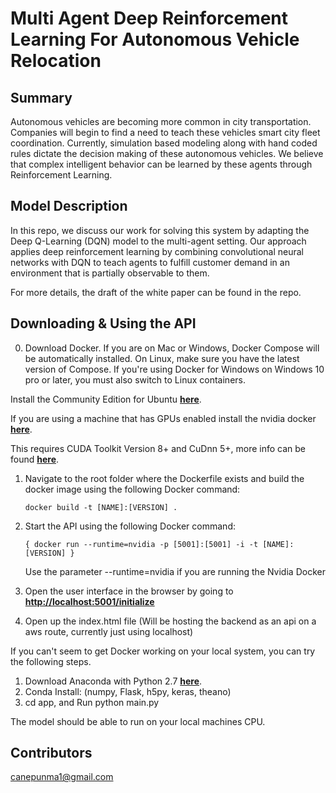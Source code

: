 # Multi Agent Deep Reinforcement Learning For Autonomous Vehicle Relocation


## Summary

Autonomous vehicles are becoming more common in city transportation. Companies will begin to find a need to teach these vehicles smart city fleet coordination. Currently, simulation based modeling along with hand coded rules dictate the decision making of these autonomous vehicles. We believe that complex intelligent behavior can be learned by these agents through Reinforcement Learning. 

## Model Description

In this repo, we discuss our work for solving this system by adapting the Deep Q-Learning (DQN) model to the multi-agent setting. Our approach applies deep reinforcement learning by combining convolutional neural networks with DQN to teach agents to fulfill customer demand in an environment that is partially observable to them. 

For more details, the draft of the white paper can be found in the repo.

## Downloading & Using the API

0. Download Docker. If you are on Mac or Windows, Docker Compose will be automatically installed. On Linux, make sure you have the latest version of Compose. If you're using Docker for Windows on Windows 10 pro or later, you must also switch to Linux containers.


Install the Community Edition for Ubuntu __[here](https://docs.docker.com/engine/installation/linux/docker-ce/ubuntu/)__.

If you are using a machine that has GPUs enabled install the nvidia docker __[here](https://github.com/NVIDIA/nvidia-docker)__.

This requires CUDA Toolkit Version 8+ and CuDnn 5+, more info can be found __[here](https://github.com/NVIDIA/nvidia-docker/wiki/CUDA)__.

1. Navigate to the root folder where the Dockerfile exists and build the docker image using the following Docker command:

    `docker build -t [NAME]:[VERSION] .`

2. Start the API using the following Docker command:

    `{ docker run --runtime=nvidia -p [5001]:[5001] -i -t [NAME]:[VERSION] }`
    
    Use the parameter --runtime=nvidia if you are running the Nvidia Docker

3. Open the user interface in the browser by going to __[http://localhost:5001/initialize](http://localhost:5001/)__

4. Open up the index.html file (Will be hosting the backend as an api on a aws route, currently just using localhost)

If you can't seem to get Docker working on your local system, you can try the following steps.

1. Download Anaconda with Python 2.7 __[here](https://conda.io/docs/user-guide/install/download.html)__.
2. Conda Install: (numpy, Flask, h5py, keras, theano)
3. cd app, and Run python main.py

The model should be able to run on your local machines CPU.

## Contributors

canepunma1@gmail.com

